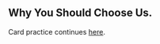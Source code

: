 ## Why You Should Choose Us. 

Card practice continues [here](https://klevodev.github.io/19-Flex-practice-cards/).
